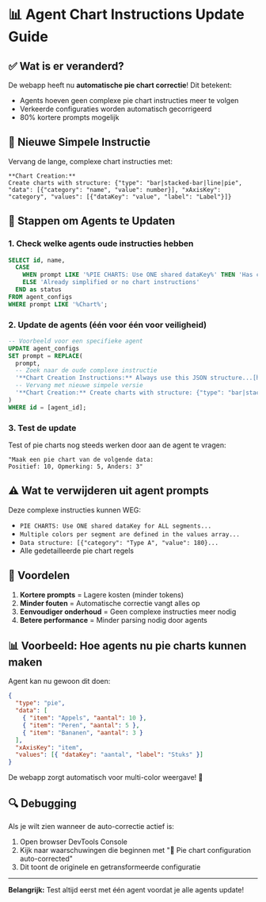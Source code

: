 # 📊 Agent Chart Instructions Update Guide

## ✅ Wat is er veranderd?

De webapp heeft nu **automatische pie chart correctie**! Dit betekent:

- Agents hoeven geen complexe pie chart instructies meer te volgen
- Verkeerde configuraties worden automatisch gecorrigeerd
- 80% kortere prompts mogelijk

## 🎯 Nieuwe Simpele Instructie

Vervang de lange, complexe chart instructies met:

```text
**Chart Creation:**
Create charts with structure: {"type": "bar|stacked-bar|line|pie", "data": [{"category": "name", "value": number}], "xAxisKey": "category", "values": [{"dataKey": "value", "label": "Label"}]}
```

## 📝 Stappen om Agents te Updaten

### 1. Check welke agents oude instructies hebben

```sql
SELECT id, name,
  CASE
    WHEN prompt LIKE '%PIE CHARTS: Use ONE shared dataKey%' THEN 'Has complex instructions'
    ELSE 'Already simplified or no chart instructions'
  END as status
FROM agent_configs
WHERE prompt LIKE '%Chart%';
```

### 2. Update de agents (één voor één voor veiligheid)

```sql
-- Voorbeeld voor een specifieke agent
UPDATE agent_configs
SET prompt = REPLACE(
  prompt,
  -- Zoek naar de oude complexe instructie
  '**Chart Creation Instructions:** Always use this JSON structure...[hele lange instructie]...',
  -- Vervang met nieuwe simpele versie
  '**Chart Creation:** Create charts with structure: {"type": "bar|stacked-bar|line|pie", "data": [{"category": "name", "value": number}], "xAxisKey": "category", "values": [{"dataKey": "value", "label": "Label"}]}'
)
WHERE id = [agent_id];
```

### 3. Test de update

Test of pie charts nog steeds werken door aan de agent te vragen:

```
"Maak een pie chart van de volgende data:
Positief: 10, Opmerking: 5, Anders: 3"
```

## ⚠️ Wat te verwijderen uit agent prompts

Deze complexe instructies kunnen WEG:

- `PIE CHARTS: Use ONE shared dataKey for ALL segments...`
- `Multiple colors per segment are defined in the values array...`
- `Data structure: [{"category": "Type A", "value": 180}...`
- Alle gedetailleerde pie chart regels

## 🚀 Voordelen

1. **Kortere prompts** = Lagere kosten (minder tokens)
2. **Minder fouten** = Automatische correctie vangt alles op
3. **Eenvoudiger onderhoud** = Geen complexe instructies meer nodig
4. **Betere performance** = Minder parsing nodig door agents

## 📊 Voorbeeld: Hoe agents nu pie charts kunnen maken

Agent kan nu gewoon dit doen:

```json
{
  "type": "pie",
  "data": [
    { "item": "Appels", "aantal": 10 },
    { "item": "Peren", "aantal": 5 },
    { "item": "Bananen", "aantal": 3 }
  ],
  "xAxisKey": "item",
  "values": [{ "dataKey": "aantal", "label": "Stuks" }]
}
```

De webapp zorgt automatisch voor multi-color weergave! 🎨

## 🔍 Debugging

Als je wilt zien wanneer de auto-correctie actief is:

1. Open browser DevTools Console
2. Kijk naar waarschuwingen die beginnen met "🔧 Pie chart configuration auto-corrected"
3. Dit toont de originele en getransformeerde configuratie

---

**Belangrijk:** Test altijd eerst met één agent voordat je alle agents update!
